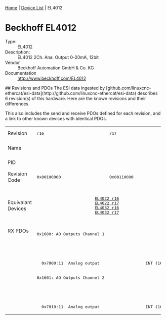 <div class="nav"><a href="/esi-data">Home</a> | <a href="/esi-data/devices">Device List</a> | EL4012</div>

#  Beckhoff EL4012

<dl>
  <dt>Type:</dt><dd>EL4012</dd>
  <dt>Description:</dt><dd>EL4012 2Ch. Ana. Output 0-20mA, 12bit</dd>
  <dt>Vendor</dt><dd>Beckhoff Automation GmbH & Co. KG</dd>
  <dt>Documentation</dt><dd><a href="http://www.beckhoff.com/EL4012">http://www.beckhoff.com/EL4012</a></dd>
</dl>
## Revisions and PDOs
The ESI data ingested by [github.com/linuxcnc-ethercat/esi-data](http://github.com/linuxcnc-ethercat/esi-data) describes 6 revision(s) of this hardware.  Here are the known revisions and their differences.

This also includes the send and receive PDOs defined for each revision, and a link to other known devices with identical PDOs.

<table>
<tr >
<td class="first">Revision</td>
<td ><pre>r16</pre></td>
<td ><pre>r17</pre></td>
<td ><pre>r18</pre></td>
<td ><pre>r19</pre></td>
<td ><pre>r20</pre></td>
<td ><pre>r21</pre></td>
</tr>
<tr >
<td class="first">Name</td>
<td  colspan=6 align="center"><pre>EL4012 2Ch. Ana. Output 0-20mA, 12bit</pre></td>
</tr>
<tr >
<td class="first">PID</td>
<td  colspan=6 align="center"><pre>0x0fac3052</pre></td>
</tr>
<tr >
<td class="first">Revision Code</td>
<td ><pre>0x00100000</pre></td>
<td ><pre>0x00110000</pre></td>
<td ><pre>0x00120000</pre></td>
<td ><pre>0x00130000</pre></td>
<td ><pre>0x00140000</pre></td>
<td ><pre>0x00150000</pre></td>
</tr>
<tr >
<td class="first">Equivalant Devices</td>
<td  colspan=2 align="center"><pre><a href="EL4022">EL4022 r16</a><br/><a href="EL4022">EL4022 r17</a><br/><a href="EL4032">EL4032 r16</a><br/><a href="EL4032">EL4032 r17</a></pre></td>
<td ><pre><a href="EJ4002">EJ4002 r18</a><br/><a href="EL4002">EL4002 r18</a><br/><a href="EL4022">EL4022 r18</a><br/><a href="EL4032">EL4032 r18</a></pre></td>
<td  colspan=2 align="center"><pre><a href="EL4002">EL4002 r19</a><br/><a href="EL4002">EL4002 r20</a><br/><a href="EL4022">EL4022 r19</a><br/><a href="EL4022">EL4022 r20</a><br/><a href="EL4022">EL4022 r21</a><br/><a href="EL4032">EL4032 r19</a><br/><a href="EL4032">EL4032 r20</a></pre></td>
<td ><pre><a href="EL4002">EL4002 r21</a><br/><a href="EL4022">EL4022 r22</a><br/><a href="EL4032">EL4032 r21</a></pre></td>
</tr>
<tr class="rxpdo pdosection">
<td class="first" rowspan=6 valign=top>RX PDOs</td>
<td colspan=2 align="left"><pre>0x1600: AO Outputs Channel 1</pre></td>
<td><pre>0x1600: AO Output Channel 1</pre></td>
<td colspan=3 align="left"><pre>0x1600: AO Outputs Channel 1</pre></td>
<td></td>
</tr>
<tr class="rxpdo">
<td  colspan=2 align="left"></td>
<td ><pre>  0x7000:01  Analog output                   INT (16 bits)</pre></td>
<td  colspan=3 align="left"></td>
</tr>
<tr class="rxpdo">
<td  colspan=2 align="left"><pre>  0x7000:11  Analog output                   INT (16 bits)</pre></td>
<td ></td>
<td  colspan=3 align="left"><pre>  0x7000:11  Analog output                   INT (16 bits)</pre></td>
</tr>
<tr class="rxpdo pdosection">
<td  colspan=2 align="left"><pre>0x1601: AO Outputs Channel 2</pre></td>
<td ><pre>0x1601: AO Output Channel 2</pre></td>
<td  colspan=3 align="left"><pre>0x1601: AO Outputs Channel 2</pre></td>
</tr>
<tr class="rxpdo">
<td  colspan=2 align="left"></td>
<td ><pre>  0x7010:01  Analog output                   INT (16 bits)</pre></td>
<td  colspan=3 align="left"></td>
</tr>
<tr class="rxpdo">
<td  colspan=2 align="left"><pre>  0x7010:11  Analog output                   INT (16 bits)</pre></td>
<td ></td>
<td  colspan=3 align="left"><pre>  0x7010:11  Analog output                   INT (16 bits)</pre></td>
</tr>
</table>
